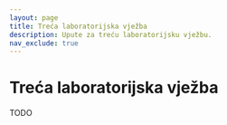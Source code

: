 ```yaml
---
layout: page
title: Treća laboratorijska vježba
description: Upute za treću laboratorijsku vježbu.
nav_exclude: true
---
```


# Treća laboratorijska vježba

TODO